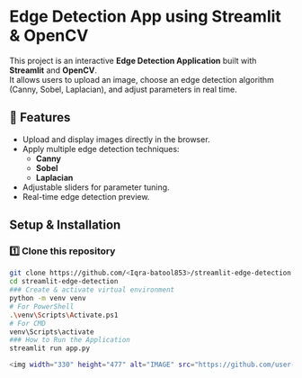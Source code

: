 # Edge Detection App using Streamlit & OpenCV

This project is an interactive **Edge Detection Application** built with **Streamlit** and **OpenCV**.  
It allows users to upload an image, choose an edge detection algorithm (Canny, Sobel, Laplacian), and adjust parameters in real time.
## 🚀 Features
- Upload and display images directly in the browser.
- Apply multiple edge detection techniques:
  - **Canny**
  - **Sobel**
  - **Laplacian**
- Adjustable sliders for parameter tuning.
- Real-time edge detection preview.
##  Setup & Installation
### **1️⃣ Clone this repository**
```bash
git clone https://github.com/<Iqra-batool853>/streamlit-edge-detection.git
cd streamlit-edge-detection
### Create & activate virtual environment
python -m venv venv
# For PowerShell
.\venv\Scripts\Activate.ps1
# For CMD
venv\Scripts\activate
### How to Run the Application
streamlit run app.py

<img width="330" height="477" alt="IMAGE" src="https://github.com/user-attachments/assets/3c015d6c-c20f-4931-909d-b0b72c94daa4" />

